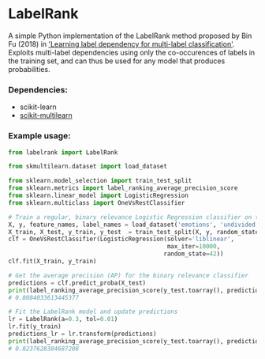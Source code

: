  # LabelRank
 A simple Python implementation of the LabelRank method proposed by Bin Fu (2018) in ['Learning label dependency for multi-label classification'](https://opus.lib.uts.edu.au/bitstream/10453/123252/2/02whole.pdf). Exploits multi-label dependencies using only the co-occurences of labels in the training set, and can thus be used for any model that produces probabilities.      

### Dependencies:
* scikit-learn
* [scikit-multilearn](http://scikit.ml/index.html)

### Example usage:

```python
from labelrank import LabelRank

from skmultilearn.dataset import load_dataset

from sklearn.model_selection import train_test_split
from sklearn.metrics import label_ranking_average_precision_score
from sklearn.linear_model import LogisticRegression
from sklearn.multiclass import OneVsRestClassifier

# Train a regular, binary relevance Logistic Regression classifier on the emotions dataset.  
X, y, feature_names, label_names = load_dataset('emotions', 'undivided')
X_train, X_test, y_train, y_test  = train_test_split(X, y, random_state=42, test_size=0.2)
clf = OneVsRestClassifier(LogisticRegression(solver='liblinear', 
                                             max_iter=10000,
                                            random_state=42))
clf.fit(X_train, y_train)

# Get the average precision (AP) for the binary relevance classifier
predictions = clf.predict_proba(X_test)
print(label_ranking_average_precision_score(y_test.toarray(), predictions))
# 0.8084033613445377

# Fit the LabelRank model and update predictions
lr = LabelRank(a=0.3, tol=0.01)
lr.fit(y_train)
predictions_lr = lr.transform(predictions)
print(label_ranking_average_precision_score(y_test.toarray(), predictions_lr))
# 0.8237628384687208

```

